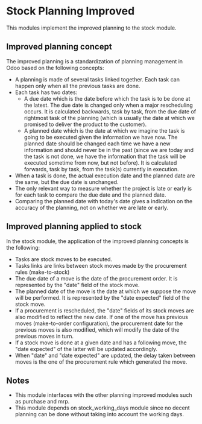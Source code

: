 Stock Planning Improved
=======================
This modules implement the improved planning to the stock module.

Improved planning concept
-------------------------
The improved planning is a standardization of planning management in Odoo based on the following concepts:

- A planning is made of several tasks linked together. Each task can happen only when all the previous tasks are done.
- Each task has two dates:
    - A due date which is the date before which the task is to be done at the latest. The due date is changed only when
      a major rescheduling occurs. It is calculated backwards, task by task, from the due date of rightmost task of the
      planning (which is usually the date at which we promised to deliver the product to the customer).
    - A planned date which is the date at which we imagine the task is going to be executed given the information we
      have now. The planned date should be changed each time we have a new information and should never be in the past
      (since we are today and the task is not done, we have the information that the task will be executed sometime from
      now, but not before). It is calculated forwards, task by task, from the task(s) currently in execution.
- When a task is done, the actual execution date and the planned date are the same, but the due date is unchanged.
- The only relevant way to measure whether the project is late or early is for each task to compare the due date and
  the planned date.
- Comparing the planned date with today's date gives a indication on the accuracy of the planning, not on whether we
  are late or early.

Improved planning applied to stock
----------------------------------
In the stock module, the application of the improved planning concepts is the following:

- Tasks are stock moves to be executed.
- Tasks links are links between stock moves made by the procurement rules (make-to-stock)
- The due date of a move is the date of the procurement order. It is represented by the "date" field of the stock move.
- The planned date of the move is the date at which we suppose the move will be performed. It is represented by the
  "date expected" field of the stock move.
- If a procurement is rescheduled, the "date" fields of its stock moves are also modified to reflect the new date. If
  one of the move has previous moves (make-to-order configuration), the procurement date for the previous moves is also
  modified, which will modify the date of the previous moves in turn.
- If a stock move is done at a given date and has a following move, the "date expected" of the latter will be updated
  accordingly.
- When "date" and "date expected" are updated, the delay taken between moves is the one of the procurement rule which
  generated the move.

Notes
-----
- This module interfaces with the other planning improved modules such as purchase and mrp.
- This module depends on stock_working_days module since no decent planning can be done without taking into account
  the working days.
